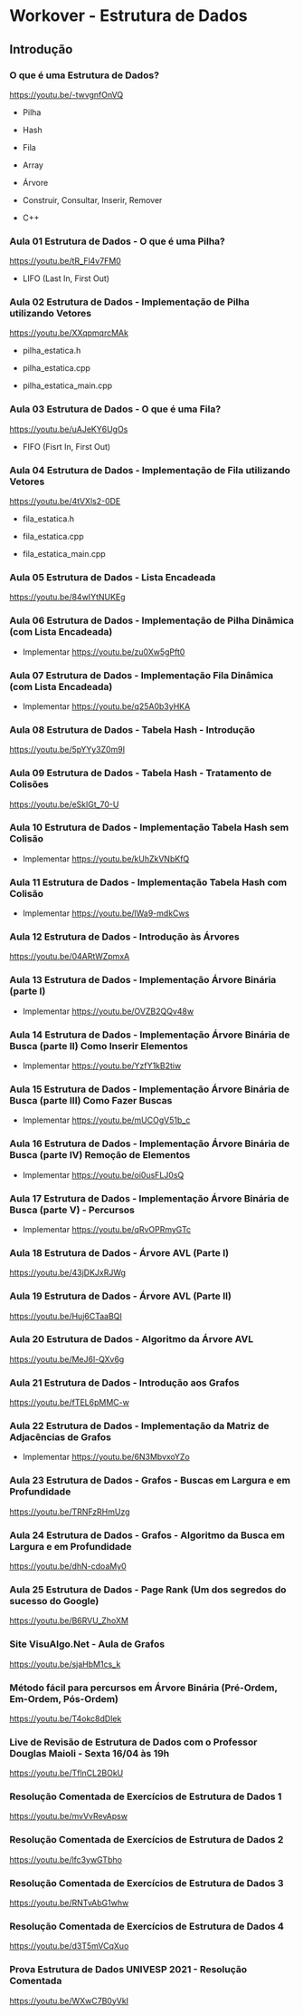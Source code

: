 # Workover - Estrutura de Dados

## Introdução

### O que é uma Estrutura de Dados?

https://youtu.be/-twvgnfOnVQ

* Pilha

* Hash

* Fila

* Array

* Árvore

* Construir, Consultar, Inserir, Remover

* C++

### Aula 01 Estrutura de Dados - O que é uma Pilha?

https://youtu.be/tR_Fl4v7FM0

* LIFO (Last In, First Out)

### Aula 02 Estrutura de Dados - Implementação de Pilha utilizando Vetores

https://youtu.be/XXqpmqrcMAk

* pilha_estatica.h

* pilha_estatica.cpp

* pilha_estatica_main.cpp

### Aula 03 Estrutura de Dados - O que é uma Fila?

https://youtu.be/uAJeKY6UgOs

* FIFO (Fisrt In, First Out)

### Aula 04 Estrutura de Dados - Implementação de Fila utilizando Vetores

https://youtu.be/4tVXls2-0DE

* fila_estatica.h

* fila_estatica.cpp

* fila_estatica_main.cpp

### Aula 05 Estrutura de Dados - Lista Encadeada

https://youtu.be/84wIYtNUKEg

### Aula 06 Estrutura de Dados - Implementação de Pilha Dinâmica (com Lista Encadeada)

* Implementar
https://youtu.be/zu0Xw5gPft0

### Aula 07 Estrutura de Dados - Implementação Fila Dinâmica (com Lista Encadeada)

* Implementar
https://youtu.be/q25A0b3yHKA

### Aula 08 Estrutura de Dados - Tabela Hash - Introdução

https://youtu.be/5pYYy3Z0m9I

### Aula 09 Estrutura de Dados - Tabela Hash - Tratamento de Colisões

https://youtu.be/eSklGt_70-U

### Aula 10 Estrutura de Dados - Implementação Tabela Hash sem Colisão

* Implementar
https://youtu.be/kUhZkVNbKfQ

### Aula 11 Estrutura de Dados - Implementação Tabela Hash com Colisão

* Implementar
https://youtu.be/lWa9-mdkCws

### Aula 12 Estrutura de Dados - Introdução às Árvores

https://youtu.be/04ARtWZpmxA

### Aula 13 Estrutura de Dados - Implementação Árvore Binária (parte I)

* Implementar
https://youtu.be/OVZB2QQv48w

### Aula 14 Estrutura de Dados - Implementação Árvore Binária de Busca (parte II) Como Inserir Elementos

* Implementar
https://youtu.be/YzfY1kB2tiw

### Aula 15 Estrutura de Dados - Implementação Árvore Binária de Busca (parte III) Como Fazer Buscas

* Implementar
https://youtu.be/mUCOgV51b_c

### Aula 16 Estrutura de Dados - Implementação Árvore Binária de Busca (parte IV) Remoção de Elementos

* Implementar
https://youtu.be/oi0usFLJ0sQ

### Aula 17 Estrutura de Dados - Implementação Árvore Binária de Busca (parte V) - Percursos

* Implementar
https://youtu.be/qRvOPRmyGTc

### Aula 18 Estrutura de Dados - Árvore AVL (Parte I)

https://youtu.be/43jDKJxRJWg

### Aula 19 Estrutura de Dados - Árvore AVL (Parte II)

https://youtu.be/Huj6CTaaBQI

### Aula 20 Estrutura de Dados - Algoritmo da Árvore AVL

https://youtu.be/MeJ6l-QXv6g

### Aula 21 Estrutura de Dados - Introdução aos Grafos

https://youtu.be/fTEL6pMMC-w

### Aula 22 Estrutura de Dados - Implementação da Matriz de Adjacências de Grafos

* Implementar
https://youtu.be/6N3MbvxoYZo

### Aula 23 Estrutura de Dados - Grafos - Buscas em Largura e em Profundidade

https://youtu.be/TRNFzRHmUzg

### Aula 24 Estrutura de Dados - Grafos - Algoritmo da Busca em Largura e em Profundidade

https://youtu.be/dhN-cdoaMy0

### Aula 25 Estrutura de Dados - Page Rank (Um dos segredos do sucesso do Google)

https://youtu.be/B6RVU_ZhoXM

### Site VisuAlgo.Net - Aula de Grafos

https://youtu.be/sjaHbM1cs_k

### Método fácil para percursos em Árvore Binária (Pré-Ordem, Em-Ordem, Pós-Ordem)

https://youtu.be/T4okc8dDlek

### Live de Revisão de Estrutura de Dados com o Professor Douglas Maioli - Sexta 16/04 às 19h

https://youtu.be/TflnCL2BOkU

### Resolução Comentada de Exercícios de Estrutura de Dados 1

https://youtu.be/mvVvRevApsw

### Resolução Comentada de Exercícios de Estrutura de Dados 2

https://youtu.be/lfc3ywGTbho

### Resolução Comentada de Exercícios de Estrutura de Dados 3

https://youtu.be/RNTvAbG1whw

### Resolução Comentada de Exercícios de Estrutura de Dados 4

https://youtu.be/d3T5mVCqXuo

### Prova Estrutura de Dados UNIVESP 2021 - Resolução Comentada

https://youtu.be/WXwC7B0yVkI
